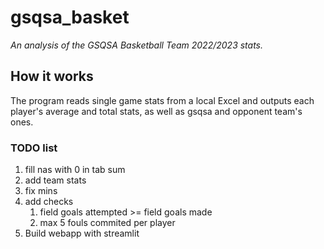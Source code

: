 # gsqsa_basket
*An analysis of the GSQSA Basketball Team 2022/2023 stats.*

## How it works
The program reads single game stats from a local Excel and outputs each player's average and total stats, as well as gsqsa and opponent team's ones.

### TODO list
1. fill nas with 0 in tab sum
2. add team stats
3. fix mins
4. add checks
    1. field goals attempted >= field goals made
    2. max 5 fouls commited per player
5. Build webapp with streamlit


